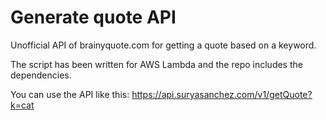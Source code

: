 # Generate quote API

Unofficial API of brainyquote.com for getting a quote based on a keyword.

The script has been written for AWS Lambda and the repo includes the dependencies.

You can use the API like this: https://api.suryasanchez.com/v1/getQuote?k=cat 